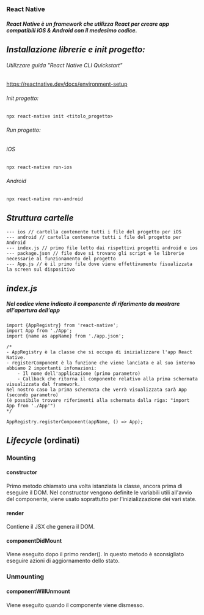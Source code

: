 ### React Native

##### React Native è un framework che utilizza React per creare app compatibili iOS & Android con il medesimo codice.

## *Installazione librerie e init progetto:*
###### Utilizzare guida "React Native CLI Quickstart"
https://reactnative.dev/docs/environment-setup
###### Init progetto:
```
npx react-native init <titolo_progetto>
```
###### Run progetto:
###### iOS
```
npx react-native run-ios
```
###### Android
```
npx react-native run-android
```
## *Struttura cartelle*<br/>
```
--- ios // cartella contenente tutti i file del progetto per iOS
--- android // cartella contenente tutti i file del progetto per Android
--- index.js // primo file letto dai rispettivi progetti android e ios
--- package.json // file dove si trovano gli script e le librerie necessarie al funzionamento del progetto
--- App.js // è il primo file dove viene effettivamente fisualizzata la screen sul dispositivo
```
## *index.js*<br/>
##### Nel codice viene indicato il componente di riferimento da mostrare all'apertura dell'app
```
import {AppRegistry} from 'react-native';
import App from './App';
import {name as appName} from './app.json';

/*
- AppRegistry è la classe che si occupa di inizializzare l'app React Native.
- registerComponent è la funzione che viene lanciata e al suo interno abbiamo 2 importanti infomazioni:
    - Il nome dell'applicazione (primo parametro)
    - Callback che ritorna il componente relativo alla prima schermata visualizzata dal framework.
Nel nostro caso la prima schermata che verrà visualizzata sarà App (secondo parametro)
(è possibile trovare riferimenti alla schermata dalla riga: "import App from './App'")
*/

AppRegistry.registerComponent(appName, () => App);
```

## *Lifecycle* (ordinati)
### Mounting<br/>
#### constructor<br/>
Primo metodo chiamato una volta istanziata la classe, ancora prima di eseguire il DOM.
Nel constructor vengono definite le variabili utili all'avvio del componente, viene usato soprattutto per l'inizializzazione dei vari state.
#### render
Contiene il JSX che genera il DOM.
#### componentDidMount<br/>
Viene eseguito dopo il primo render(). In questo metodo è sconsigliato eseguire azioni di aggiornamento dello stato.
### Unmounting<br/>
#### componentWillUnmount<br/>
Viene eseguito quando il componente viene dismesso.

